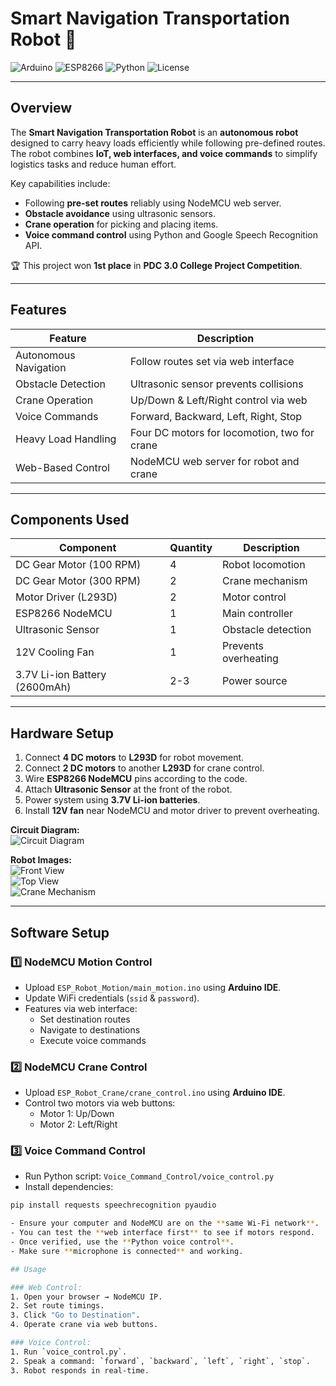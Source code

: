 # Smart Navigation Transportation Robot 🤖

![Arduino](https://img.shields.io/badge/Platform-Arduino-blue)
![ESP8266](https://img.shields.io/badge/Controller-ESP8266-orange)
![Python](https://img.shields.io/badge/VoiceControl-Python-green)
![License](https://img.shields.io/badge/License-MIT-lightgrey)

---

## Overview

The **Smart Navigation Transportation Robot** is an **autonomous robot** designed to carry heavy loads efficiently while following pre-defined routes. The robot combines **IoT, web interfaces, and voice commands** to simplify logistics tasks and reduce human effort.  

Key capabilities include:  
- Following **pre-set routes** reliably using NodeMCU web server.  
- **Obstacle avoidance** using ultrasonic sensors.  
- **Crane operation** for picking and placing items.  
- **Voice command control** using Python and Google Speech Recognition API.  

🏆 This project won **1st place** in **PDC 3.0 College Project Competition**.

---

## Features

| Feature                       | Description |
|-------------------------------|-------------|
| Autonomous Navigation          | Follow routes set via web interface |
| Obstacle Detection             | Ultrasonic sensor prevents collisions |
| Crane Operation                | Up/Down & Left/Right control via web |
| Voice Commands                 | Forward, Backward, Left, Right, Stop |
| Heavy Load Handling            | Four DC motors for locomotion, two for crane |
| Web-Based Control              | NodeMCU web server for robot and crane |

---

## Components Used

| Component                        | Quantity | Description |
|---------------------------------|----------|-------------|
| DC Gear Motor (100 RPM)          | 4        | Robot locomotion |
| DC Gear Motor (300 RPM)          | 2        | Crane mechanism |
| Motor Driver (L293D)             | 2        | Motor control |
| ESP8266 NodeMCU                   | 1        | Main controller |
| Ultrasonic Sensor                 | 1        | Obstacle detection |
| 12V Cooling Fan                   | 1        | Prevents overheating |
| 3.7V Li-ion Battery (2600mAh)    | 2-3      | Power source |

---

## Hardware Setup

1. Connect **4 DC motors** to **L293D** for robot movement.  
2. Connect **2 DC motors** to another **L293D** for crane control.  
3. Wire **ESP8266 NodeMCU** pins according to the code.  
4. Attach **Ultrasonic Sensor** at the front of the robot.  
5. Power system using **3.7V Li-ion batteries**.  
6. Install **12V fan** near NodeMCU and motor driver to prevent overheating.  

**Circuit Diagram:**  
![Circuit Diagram](Docs/circuit_diagram.png)

**Robot Images:**  
![Front View](Hardware_Images/robot_front.jpg)  
![Top View](Hardware_Images/robot_top.jpg)  
![Crane Mechanism](Hardware_Images/crane_mechanism.jpg)

---

## Software Setup

### 1️⃣ NodeMCU Motion Control
- Upload `ESP_Robot_Motion/main_motion.ino` using **Arduino IDE**.  
- Update WiFi credentials (`ssid` & `password`).  
- Features via web interface:  
  - Set destination routes  
  - Navigate to destinations  
  - Execute voice commands  

### 2️⃣ NodeMCU Crane Control
- Upload `ESP_Robot_Crane/crane_control.ino` using **Arduino IDE**.  
- Control two motors via web buttons:  
  - Motor 1: Up/Down  
  - Motor 2: Left/Right  

### 3️⃣ Voice Command Control
- Run Python script: `Voice_Command_Control/voice_control.py`  
- Install dependencies:  
```bash
pip install requests speechrecognition pyaudio

- Ensure your computer and NodeMCU are on the **same Wi-Fi network**.
- You can test the **web interface first** to see if motors respond.
- Once verified, use the **Python voice control**.
- Make sure **microphone is connected** and working.

## Usage

### Web Control:
1. Open your browser → NodeMCU IP.
2. Set route timings.
3. Click "Go to Destination".
4. Operate crane via web buttons.

### Voice Control:
1. Run `voice_control.py`.
2. Speak a command: `forward`, `backward`, `left`, `right`, `stop`.
3. Robot responds in real-time.
